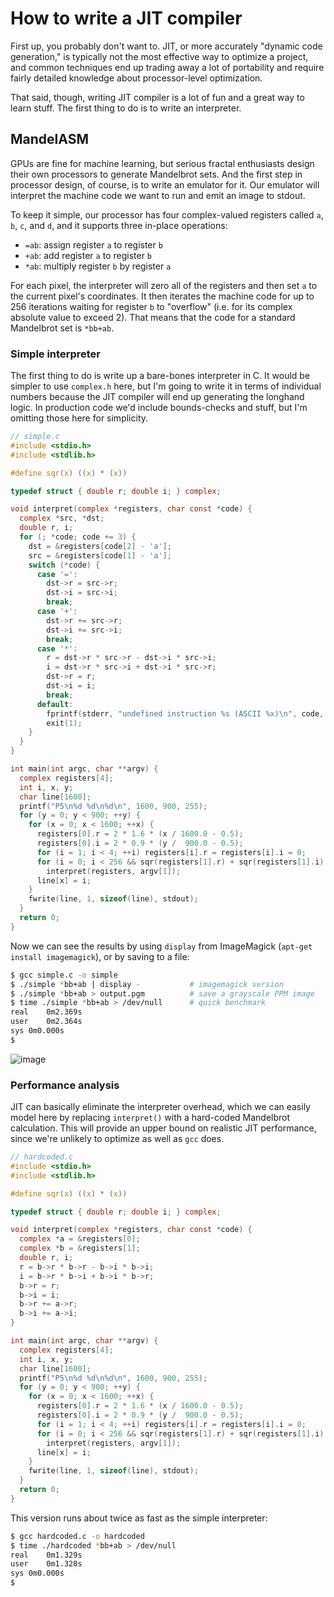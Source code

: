 # How to write a JIT compiler
First up, you probably don't want to. JIT, or more accurately "dynamic code
generation," is typically not the most effective way to optimize a project, and
common techniques end up trading away a lot of portability and require fairly
detailed knowledge about processor-level optimization.

That said, though, writing JIT compiler is a lot of fun and a great way to
learn stuff. The first thing to do is to write an interpreter.

## MandelASM
GPUs are fine for machine learning, but serious fractal enthusiasts design
their own processors to generate Mandelbrot sets. And the first step in
processor design, of course, is to write an emulator for it. Our emulator will
interpret the machine code we want to run and emit an image to stdout.

To keep it simple, our processor has four complex-valued registers called `a`,
`b`, `c`, and `d`, and it supports three in-place operations:

- `=ab`: assign register `a` to register `b`
- `+ab`: add register `a` to register `b`
- `*ab`: multiply register `b` by register `a`

For each pixel, the interpreter will zero all of the registers and then set `a`
to the current pixel's coordinates. It then iterates the machine code for up to
256 iterations waiting for register `b` to "overflow" (i.e. for its complex
absolute value to exceed 2). That means that the code for a standard Mandelbrot
set is `*bb+ab`.

### Simple interpreter
The first thing to do is write up a bare-bones interpreter in C. It would be
simpler to use `complex.h` here, but I'm going to write it in terms of
individual numbers because the JIT compiler will end up generating the longhand
logic. In production code we'd include bounds-checks and stuff, but I'm
omitting those here for simplicity.

```c
// simple.c
#include <stdio.h>
#include <stdlib.h>

#define sqr(x) ((x) * (x))

typedef struct { double r; double i; } complex;

void interpret(complex *registers, char const *code) {
  complex *src, *dst;
  double r, i;
  for (; *code; code += 3) {
    dst = &registers[code[2] - 'a'];
    src = &registers[code[1] - 'a'];
    switch (*code) {
      case '=':
        dst->r = src->r;
        dst->i = src->i;
        break;
      case '+':
        dst->r += src->r;
        dst->i += src->i;
        break;
      case '*':
        r = dst->r * src->r - dst->i * src->i;
        i = dst->r * src->i + dst->i * src->r;
        dst->r = r;
        dst->i = i;
        break;
      default:
        fprintf(stderr, "undefined instruction %s (ASCII %x)\n", code, *code);
        exit(1);
    }
  }
}

int main(int argc, char **argv) {
  complex registers[4];
  int i, x, y;
  char line[1600];
  printf("P5\n%d %d\n%d\n", 1600, 900, 255);
  for (y = 0; y < 900; ++y) {
    for (x = 0; x < 1600; ++x) {
      registers[0].r = 2 * 1.6 * (x / 1600.0 - 0.5);
      registers[0].i = 2 * 0.9 * (y /  900.0 - 0.5);
      for (i = 1; i < 4; ++i) registers[i].r = registers[i].i = 0;
      for (i = 0; i < 256 && sqr(registers[1].r) + sqr(registers[1].i) < 4; ++i)
        interpret(registers, argv[1]);
      line[x] = i;
    }
    fwrite(line, 1, sizeof(line), stdout);
  }
  return 0;
}
```

Now we can see the results by using `display` from ImageMagick
(`apt-get install imagemagick`), or by saving to a file:

```sh
$ gcc simple.c -o simple
$ ./simple *bb+ab | display -           # imagemagick version
$ ./simple *bb+ab > output.pgm          # save a grayscale PPM image
$ time ./simple *bb+ab > /dev/null      # quick benchmark
real	0m2.369s
user	0m2.364s
sys	0m0.000s
$
```

![image](http://storage2.static.itmages.com/i/17/0308/h_1488996910_5153802_e6927d8be0.jpeg)

### Performance analysis
JIT can basically eliminate the interpreter overhead, which we can easily model
here by replacing `interpret()` with a hard-coded Mandelbrot calculation. This
will provide an upper bound on realistic JIT performance, since we're unlikely
to optimize as well as `gcc` does.

```c
// hardcoded.c
#include <stdio.h>
#include <stdlib.h>

#define sqr(x) ((x) * (x))

typedef struct { double r; double i; } complex;

void interpret(complex *registers, char const *code) {
  complex *a = &registers[0];
  complex *b = &registers[1];
  double r, i;
  r = b->r * b->r - b->i * b->i;
  i = b->r * b->i + b->i * b->r;
  b->r = r;
  b->i = i;
  b->r += a->r;
  b->i += a->i;
}

int main(int argc, char **argv) {
  complex registers[4];
  int i, x, y;
  char line[1600];
  printf("P5\n%d %d\n%d\n", 1600, 900, 255);
  for (y = 0; y < 900; ++y) {
    for (x = 0; x < 1600; ++x) {
      registers[0].r = 2 * 1.6 * (x / 1600.0 - 0.5);
      registers[0].i = 2 * 0.9 * (y /  900.0 - 0.5);
      for (i = 1; i < 4; ++i) registers[i].r = registers[i].i = 0;
      for (i = 0; i < 256 && sqr(registers[1].r) + sqr(registers[1].i) < 4; ++i)
        interpret(registers, argv[1]);
      line[x] = i;
    }
    fwrite(line, 1, sizeof(line), stdout);
  }
  return 0;
}
```

This version runs about twice as fast as the simple interpreter:

```sh
$ gcc hardcoded.c -o hardcoded
$ time ./hardcoded *bb+ab > /dev/null
real	0m1.329s
user	0m1.328s
sys	0m0.000s
$
```
